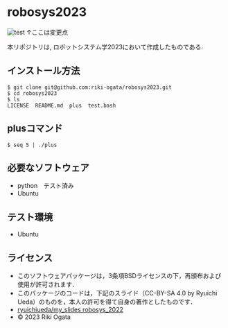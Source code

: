 # robosys2023
![test](https://github.com/ryuichiueda/robosys2022/actions/workflows/test.yml/badge.svg)
↑ここは変更点

本リポジトリは, ロボットシステム学2023において作成したものである.

## インストール方法
```
$ git clone git@github.com:riki-ogata/robosys2023.git
$ cd robosys2023
$ ls
LICENSE  README.md  plus  test.bash
```
## plusコマンド
```
$ seq 5 | ./plus
```
## 必要なソフトウェア
* python　テスト済み
* Ubuntu
## テスト環境
* Ubuntu
## ライセンス
* このソフトウェアパッケージは，3条項BSDライセンスの下，再頒布および使用が許可されます．
* このパッケージのコードは，下記のスライド（CC-BY-SA 4.0 by Ryuichi Ueda）のものを，本人の許可を得て自身の著作としたものです．
 * [ryuichiueda/my_slides robosys_2022](https://github.com/ryuichiueda/my_slides/tree/master/robosys_2022)
* © 2023 Riki Ogata

